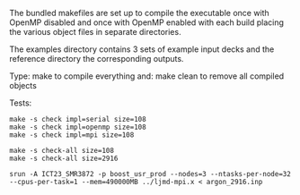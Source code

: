 The bundled makefiles are set up to compile the executable once
with OpenMP disabled and once with OpenMP enabled with each build
placing the various object files in separate directories.

The examples directory contains 3 sets of example input decks
and the reference directory the corresponding outputs.

Type: make
to compile everything and: make clean
to remove all compiled objects

Tests:
```
make -s check impl=serial size=108
make -s check impl=openmp size=108
make -s check impl=mpi size=108

make -s check-all size=108
make -s check-all size=2916

srun -A ICT23_SMR3872 -p boost_usr_prod --nodes=3 --ntasks-per-node=32 --cpus-per-task=1 --mem=490000MB ../ljmd-mpi.x < argon_2916.inp
```